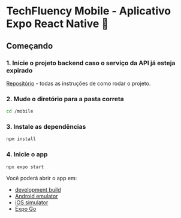 
# TechFluency Mobile - Aplicativo Expo React Native 👋

## Começando

### 1. Inicie o projeto backend caso o serviço da API já esteja expirado

[Repositório](https://github.com/techfluency-project/techfluency-api) - todas as instruções de como rodar o projeto.

### 2. Mude o diretório para a pasta correta

```bash
cd /mobile
```

### 3. Instale as dependências

```bash
npm install
```


### 4. Inicie o app

```bash
npx expo start
```

Você poderá abrir o app em:

* [development build](https://docs.expo.dev/develop/development-builds/introduction/)
* [Android emulator](https://docs.expo.dev/workflow/android-studio-emulator/)
* [iOS simulator](https://docs.expo.dev/workflow/ios-simulator/)
* [Expo Go](https://expo.dev/go)

